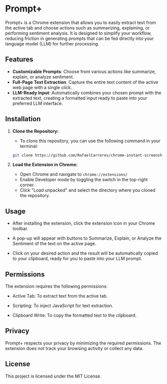 # Prompt+

Prompt+ is a Chrome extension that allows you to easily extract text from the active tab and choose actions such as summarizing, explaining, or performing sentiment analysis. It is designed to simplify your workflow, reducing friction in generating prompts that can be fed directly into your language model (LLM) for further processing.



## Features

- **Customizable Prompts**: Choose from various actions like summarize, explain, or analyze sentiment.
- **Full-Page Text Extraction**: Capture the entire text content of the active web page with a single click.
- **LLM-Ready Input**: Automatically combines your chosen prompt with the extracted text, creating a formatted input ready to paste into your preferred LLM interface.



## Installation

1. **Clone the Repository:**
    - To clone this repository, you can use the following command in your terminal:

    ```bash
    git clone https://github.com/RafaelCarreres/chrome-instant-screenshot.git
    ```

3. **Load the Extension in Chrome:**

    - Open Chrome and navigate to ```chrome://extensions/```
    - Enable Developer mode by toggling the switch in the top-right corner.
    - Click "Load unpacked" and select the directory where you cloned the repository.



## Usage

- After installing the extension, click the extension icon in your Chrome toolbar.

- A pop-up will appear with buttons to Summarize, Explain, or Analyze the Sentiment of the text on the active page.

- Click on your desired action and the result will be automatically copied to your clipboard, ready for you to paste into your LLM prompt.



## Permissions

The extension requires the following permissions:

- Active Tab: To extract text from the active tab.

- Scripting: To inject JavaScript for text extraction.

- Clipboard Write: To copy the formatted text to the clipboard.



## Privacy

Prompt+ respects your privacy by minimizing the required permissions. The extension does not track your browsing activity or collect any data.



## License

This project is licensed under the MIT License.
